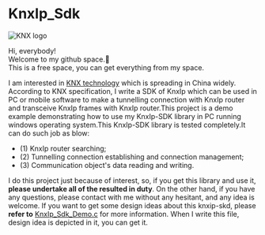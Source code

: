 # KnxIp_Sdk

![KNX logo](https://www.knx.org/wGlobal/wGlobal/layout/images/knx-logo.png)

Hi, everybody!    
Welcome to my github space.:tada:    
This is a free space, you can get everything from my space.    
    
I am interested in [KNX technology](https://www.knx.org/knx-en/index.php) which is spreading in China widely. According to KNX specification, I write a SDK of KnxIp which can be used in PC or mobile software to make a tunnelling connection with KnxIp router and transceive KnxIp frames with KnxIp router.This project is a demo example demonstrating how to use my KnxIp-SDK library in PC running windows operating system.This KnxIp-SDK library is tested completely.It can do such job as blow:    
* (1) KnxIp router searching;
* (2) Tunnelling connection establishing and connection management;
* (3) Communication object's data reading and writing.    

I do this project just because of interest, so, if you get this library and use it, **please undertake all of the resulted in duty**. On the other hand, if you have any questions, please contact with me without any hesitant, and any idea is welcome. If you want to get some design ideas about this knxip-skd, please **refer to** [KnxIp_Sdk_Demo.c](https://github.com/qingsongcw/KnxIp_Sdk/blob/master/source/KnxIp_Sdk_Demo.c) for more information. When I write this file, design idea is depicted in it, you can get it.
